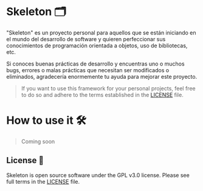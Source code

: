 # Skeleton 🗂️

"Skeleton" es un proyecto personal para aquellos que se están iniciando en el mundo del desarrollo de software y quieren perfeccionar sus conocimientos de programación orientada a objetos, uso de bibliotecas, etc.

Si conoces buenas prácticas de desarrollo y encuentras uno o muchos bugs, errores o malas prácticas que necesitan ser modificados o eliminados, agradecería enormemente tu ayuda para mejorar este proyecto.

> If you want to use this framework for your personal projects, feel free to do so and adhere to the terms established in the [LICENSE](LICENSE) file.

# How to use it 🛠️

> Coming soon

## License 📑

Skeleton is open source software under the GPL v3.0 license. Please see full terms in the [LICENSE](LICENSE) file.
